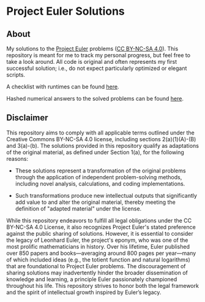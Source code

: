 # Project Euler Solutions

## About

My solutions to the [Project Euler](https://projecteuler.net/) problems ([CC BY-NC-SA 4.0](https://creativecommons.org/licenses/by-nc-sa/4.0/)). This repository is meant for me to track my personal progress, but feel free to take a look around. All code is original and often represents my first successful solution; i.e., do not expect particularly optimized or elegant scripts.

A checklist with runtimes can be found [here](https://github.com/and-yoo/ProjectEuler/blob/main/pe_runtimes_checklist.md).

Hashed numerical answers to the solved problems can be found [here](https://github.com/and-yoo/ProjectEuler/blob/main/pe_answers.md).

## Disclaimer

This repository aims to comply with all applicable terms outlined under the Creative Commons BY-NC-SA 4.0 license, including sections 2(a)(1)(A)-(B) and 3(a)-(b). The solutions provided in this repository qualify as adaptations of the original material, as defined under Section 1(a), for the following reasons:

* These solutions represent a transformation of the original problems through the application of independent problem-solving methods, including novel analysis, calculations, and coding implementations.

* Such transformations produce new intellectual outputs that significantly add value to and alter the original material, thereby meeting the definition of "adapted material" under the license.

While this repository endeavors to fulfill all legal obligations under the CC BY-NC-SA 4.0 License, it also recognizes Project Euler's stated preference against the public sharing of solutions. However, it is essential to consider the legacy of Leonhard Euler, the project's eponym, who was one of the most prolific mathematicians in history. Over his lifetime, Euler published over 850 papers and books—averaging around 800 pages per year—many of which included ideas (e.g., the totient function and natural logarithms) that are foundational to Project Euler problems. The discouragement of sharing solutions may inadvertently hinder the broader dissemination of knowledge and learning, a principle Euler passionately championed throughout his life. This repository strives to honor both the legal framework and the spirit of intellectual growth inspired by Euler’s legacy.
